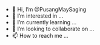 - 👋 Hi, I’m @PusangMaySaging
- 👀 I’m interested in ...
- 🌱 I’m currently learning ...
- 💞️ I’m looking to collaborate on ...
- 📫 How to reach me ...

<!---
PusangMaySaging/PusangMaySaging is a ✨ special ✨ repository because its `README.md` (this file) appears on your GitHub profile.
You can click the Preview link to take a look at your changes.
--->

